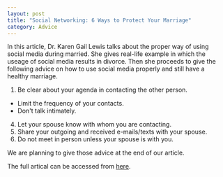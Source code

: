 ```yaml
---
layout: post
title: "Social Networking: 6 Ways to Protect Your Marriage"
category: Advice
---
```

In this article, Dr. Karen Gail Lewis talks about the proper way of using social media during married.
She gives real-life example in which the useage of social media results in divorce.
Then she proceeds to give the following advice on how to use social media properly and still have a healthy marriage.

<!-- more -->

1. Be clear about your agenda in contacting the other person.
+  Limit the frequency of your contacts.
+  Don't talk intimately.
4. Let your spouse know with whom you are contacting.
5. Share your outgoing and received e-mails/texts with your spouse.
6. Do not meet in person unless your spouse is with you.

We are planning to give those advice at the end of our article.

The full artical can be accessed from [here](http://www.hitchedmag.com/article.php?id=903).
